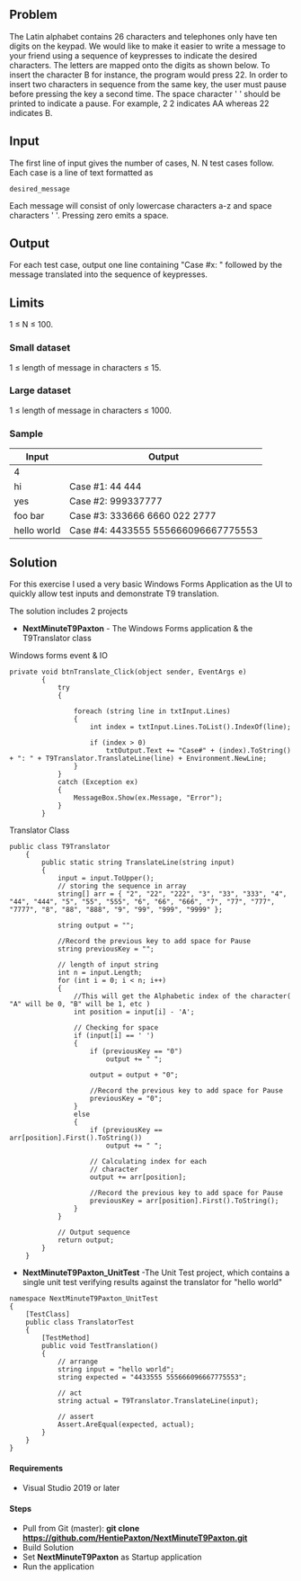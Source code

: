 
## Problem

The Latin alphabet contains 26 characters and telephones only have ten digits on the keypad. We would like to make it easier to write a message to your friend using a sequence of keypresses to indicate the desired characters. The letters are mapped onto the digits as shown below. To insert the character B for instance, the program would press 22. In order to insert two characters in sequence from the same key, the user must pause before pressing the key a second time. The space character ' ' should be printed to indicate a pause. For example, 2 2 indicates AA whereas 22 indicates B.

## Input

The first line of input gives the number of cases, N. N test cases follow. Each case is a line of text formatted as

`desired_message`

Each message will consist of only lowercase characters a-z and space characters ' '. Pressing zero emits a space.

## Output

For each test case, output one line containing "Case #x: " followed by the message translated into the sequence of keypresses.

## Limits

1 ≤ N ≤ 100.

### Small dataset

1 ≤ length of message in characters ≤ 15.

### Large dataset

1 ≤ length of message in characters ≤ 1000.

### Sample

| Input | Output | 
| ----- | ------ |
| 4 | |
| hi | Case #1: 44 444 |
| yes | Case #2: 999337777 |
| foo  bar | Case #3: 333666 6660 022 2777 |
| hello world | Case #4: 4433555 555666096667775553 |

## Solution

For this exercise I used a very basic Windows Forms Application as the UI to quickly allow test inputs and demonstrate T9 translation.

The solution includes 2 projects 
* **NextMinuteT9Paxton** - The Windows Forms application & the T9Translator class

Windows forms event & IO
```
private void btnTranslate_Click(object sender, EventArgs e)
        {
            try
            {

                foreach (string line in txtInput.Lines)
                {
                    int index = txtInput.Lines.ToList().IndexOf(line);

                    if (index > 0)
                        txtOutput.Text += "Case#" + (index).ToString() + ": " + T9Translator.TranslateLine(line) + Environment.NewLine;
                }
            }
            catch (Exception ex)
            {
                MessageBox.Show(ex.Message, "Error");
            }
        }
```
Translator Class
```
public class T9Translator
    {
        public static string TranslateLine(string input)
        {
            input = input.ToUpper();
            // storing the sequence in array
            string[] arr = { "2", "22", "222", "3", "33", "333", "4", "44", "444", "5", "55", "555", "6", "66", "666", "7", "77", "777", "7777", "8", "88", "888", "9", "99", "999", "9999" };

            string output = "";

            //Record the previous key to add space for Pause
            string previousKey = "";

            // length of input string
            int n = input.Length;
            for (int i = 0; i < n; i++)
            {
                //This will get the Alphabetic index of the character( "A" will be 0, "B" will be 1, etc )
                int position = input[i] - 'A';

                // Checking for space
                if (input[i] == ' ')
                {
                    if (previousKey == "0")
                        output += " ";

                    output = output + "0";

                    //Record the previous key to add space for Pause
                    previousKey = "0";
                }
                else
                {
                    if (previousKey == arr[position].First().ToString())
                        output += " ";

                    // Calculating index for each
                    // character
                    output += arr[position];

                    //Record the previous key to add space for Pause
                    previousKey = arr[position].First().ToString();
                }
            }

            // Output sequence
            return output;
        }
    }
```

* **NextMinuteT9Paxton_UnitTest**  -The Unit Test project, which contains a single unit test verifying results against the translator for "hello world"

```
namespace NextMinuteT9Paxton_UnitTest
{
    [TestClass]
    public class TranslatorTest
    {
        [TestMethod]
        public void TestTranslation()
        {
            // arrange
            string input = "hello world";
            string expected = "4433555 555666096667775553";

            // act
            string actual = T9Translator.TranslateLine(input);

            // assert
            Assert.AreEqual(expected, actual);
        }
    }
}
```

#### Requirements
* Visual Studio 2019 or later

#### Steps
* Pull from Git (master): **git clone https://github.com/HentiePaxton/NextMinuteT9Paxton.git**
* Build Solution
* Set **NextMinuteT9Paxton** as Startup application
* Run the application


